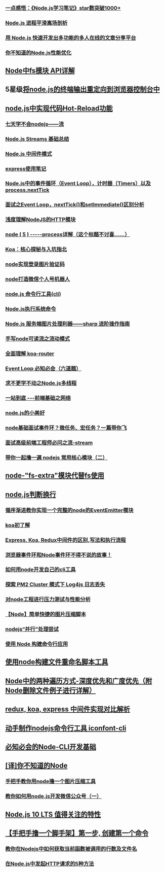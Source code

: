 ### [一点感悟：《Node.js学习笔记》star数突破1000+](https://juejin.im/post/5b1717a86fb9a01e3e5ce540)
### [Node.js 进程平滑离场剖析](https://juejin.im/post/5c4937eee51d452a167bd158)
### [用 Node.js 快速开发出多功能的多人在线的文章分享平台](https://juejin.im/post/5c184e396fb9a049dc022ab5#comment)
### [你不知道的Node.js性能优化](https://zhuanlan.zhihu.com/p/50055740)
## [Node中fs模块 API详解](https://juejin.im/post/5b9768b2e51d450e9942eb98)
## 5星级[将node.js的终端输出重定向到浏览器控制台中](https://blog.suisuijiang.com/node-js-console-log-redirect-to-browser/)
## [node.js中实现代码Hot-Reload功能](https://blog.suisuijiang.com/in-nodejs-realize-code-hot-reload-function/)
### [七天学不会nodejs——流](https://juejin.im/post/5b54a7f95188251afc257dac)
### [Node.js Streams 基础总结](https://juejin.im/post/5bf7b53c6fb9a04a06048354)
### [Node.js 中间件模式](https://juejin.im/post/5b1e3f28e51d4506bd72db7c)
### [express使用笔记](https://github.com/chyingp/Express-learning-guide)
### [Node.js中的事件循环（Event Loop），计时器（Timers）以及process.nextTick](https://github.com/libin1991/libin_Blog/issues/516)
### [面试之Event Loop，nextTick()和setImmediate()区别分析](https://github.com/libin1991/libin_Blog/issues/120)
### [浅度理解NodeJS的HTTP模块](https://juejin.im/post/5ad5a14a6fb9a028d82c445a)
### [node ( 5 ) -----process详解（这个标题不讨喜……）](https://juejin.im/post/5ad4d5066fb9a028e25e0a8a)
### [Koa：核心探秘与入坑指北](https://juejin.im/post/5ad466d25188253edd4d898a)
### [node实现登录图片验证码](https://juejin.im/post/5ad82856f265da50463e3ae7)
### [node打造微信个人号机器人](https://juejin.im/post/5ae00f966fb9a07aaf34dfcd)
### [node.js 命令行工具(cli)](https://juejin.im/post/5af2a2cbf265da0b9c109f59)
### [Node.js执行系统命令](https://juejin.im/post/5b07eb1c5188254e28710d80)
### [Node.js 服务端图片处理利器——sharp 进阶操作指南](https://juejin.im/post/5b0bd60e6fb9a00a1610e4be)
### [手写node可读流之流动模式](https://juejin.im/post/5b0f4cb3f265da08d51d3f3c)
### [全面理解 koa-router](http://zhangxiang958.github.io/2018/06/03/%E5%85%A8%E9%9D%A2%E7%90%86%E8%A7%A3%20koa-router/)
### [Event Loop 必知必会（六道题）](https://zhuanlan.zhihu.com/p/34182184)
### [求不更学不动之Node.js多线程](https://segmentfault.com/a/1190000015383666)
### [一站到底 ---前端基础之网络](https://juejin.im/post/5b3357556fb9a00e5a4b63df)
### [node.js的小美好](https://juejin.im/post/5b3352abe51d4558ab7b454a#heading-7)
### [node基础面试事件环？微任务、宏任务？一篇带你飞](https://juejin.im/post/5b35cdfa51882574c020d685)
### [面试高级前端工程师必问之流-stream](https://juejin.im/post/5b421b5ee51d45198651159b)
### [带你一起撸一遍 nodejs 常用核心模块（二）](https://juejin.im/post/5b417842f265da0f96286f2b)
## [node-"fs-extra"模块代替fs使用](https://juejin.im/post/5b52fd21e51d4519234468f1)
## [node.js判断换行](https://github.com/libin1991/libin_Blog/issues/596)
### [循序渐进教你实现一个完整的node的EventEmitter模块](https://github.com/forthealllight/blog/issues/21)
### [koa初了解](https://juejin.im/post/5b55baccf265da0f4b7a9760)
### [Express, Koa, Redux中间件的区别,写法和执行流程](https://juejin.im/post/5b5d8e55e51d4535a65ae507)
### [浏览器事件环和Node事件环不得不说的故事！](https://juejin.im/post/5b5f365e6fb9a04fa8673f97)
### [如何用node开发自己的cli工具](https://juejin.im/post/5b6b086cf265da0f8d368935)
### [探索 PM2 Cluster 模式下 Log4js 日志丢失](https://juejin.im/post/5b7ea1e56fb9a01a0f24979a)
### [对node工程进行压力测试与性能分析](https://juejin.im/post/5b827cbbe51d4538c021f2da)
### [【Node】简单快捷的图片压缩脚本](https://juejin.im/post/5b8a9769e51d4538c17e121c)
### [nodejs“并行”处理尝试](https://juejin.im/post/5b8a36f551882542c7638bae)
### [使用 Node 构建命令行应用](https://juejin.im/post/5b952f4ce51d450e7632caaf)
## [使用node构建文件重命名脚本工具](https://juejin.im/post/5b99d59de51d450e9c55468e)
## [Node中的两种遍历方式-深度优先和广度优先（附Node删除文件例子进行详解）](https://juejin.im/post/5b976a7a6fb9a05cdf307795)
## [redux, koa, express 中间件实现对比解析](https://juejin.im/post/5b9a23a45188255c9c751b07)
## [动手制作nodejs命令行工具 iconfont-cli](https://juejin.im/post/5ba231b06fb9a05ce873d609)
## [必知必会的Node-CLI开发基础](https://juejin.im/post/5bc496196fb9a05d0f170694)
## [[译]你不知道的Node](https://houxingyi.github.io/2018/10/20/2018-10-10-you-dont-know-Node/)
### [手把手教你用node撸一个图片压缩工具](https://juejin.im/post/5bd350a76fb9a05d2d02697c)
### [教你如何用node.js开发微信公众号（一）](https://juejin.im/post/5be3af8ae51d4554b54b0a0d)
## [Node.js 10 LTS 值得关注的特性](https://zhuanlan.zhihu.com/p/49429391)
## [【手把手撸一个脚手架】第一步, 创建第一个命令](https://juejin.im/post/5bead1b25188251e1a1f4d34)
### [教你在Nodejs中如何获取当前函数被调用的行数及文件名](https://juejin.im/post/5c0f97dcf265da616f6fd065)
### [在Node.js中发起HTTP请求的5种方法](https://juejin.im/post/5c35775f6fb9a049c6440789)

